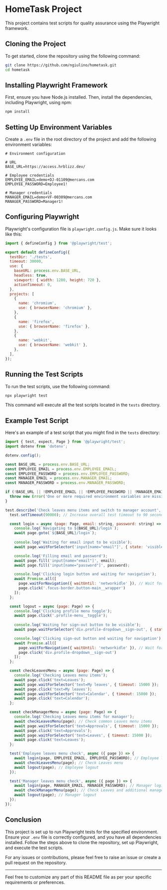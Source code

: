 # HomeTask Project

This project contains test scripts for quality assurance using the Playwright framework.

## Cloning the Project

To get started, clone the repository using the following command:

```bash
git clone https://github.com/ngiulino/hometask.git
cd hometask
```

## Installing Playwright Framework

First, ensure you have Node.js installed. Then, install the dependencies, including Playwright, using npm:

```bash
npm install
```

## Setting Up Environment Variables

Create a `.env` file in the root directory of the project and add the following environment variables:

```plaintext
# Environment configuration

# URL
BASE_URL=https://access.hrblizz.dev/

# Employee credentials
EMPLOYEE_EMAIL=demo+DJ-01109@mercans.com
EMPLOYEE_PASSWORD=Employee1!

# Manager credentials
MANAGER_EMAIL=demo+VF-00309@mercans.com
MANAGER_PASSWORD=Manager1!
```

## Configuring Playwright

Playwright's configuration file is `playwright.config.js`. Make sure it looks like this:

```javascript
import { defineConfig } from '@playwright/test';

export default defineConfig({
  testDir: './tests',
  timeout: 30000,
  use: {
    baseURL: process.env.BASE_URL,
    headless: true,
    viewport: { width: 1280, height: 720 },
    actionTimeout: 0,
  },
  projects: [
    {
      name: 'chromium',
      use: { browserName: 'chromium' },
    },
    {
      name: 'firefox',
      use: { browserName: 'firefox' },
    },
    {
      name: 'webkit',
      use: { browserName: 'webkit' },
    },
  ],
});
```

## Running the Test Scripts

To run the test scripts, use the following command:

```bash
npx playwright test
```

This command will execute all the test scripts located in the `tests` directory.

## Example Test Script

Here's an example of a test script that you might find in the `tests` directory:

```javascript
import { test, expect, Page } from '@playwright/test';
import dotenv from 'dotenv';

dotenv.config();

const BASE_URL = process.env.BASE_URL;
const EMPLOYEE_EMAIL = process.env.EMPLOYEE_EMAIL;
const EMPLOYEE_PASSWORD = process.env.EMPLOYEE_PASSWORD;
const MANAGER_EMAIL = process.env.MANAGER_EMAIL;
const MANAGER_PASSWORD = process.env.MANAGER_PASSWORD;

if (!BASE_URL || !EMPLOYEE_EMAIL || !EMPLOYEE_PASSWORD || !MANAGER_EMAIL || !MANAGER_PASSWORD) {
  throw new Error('One or more required environment variables are missing');
}

test.describe('Check leaves menu items and switch to manager account', () => {
  test.setTimeout(90000); // Increase overall test timeout to 90 seconds

  const login = async (page: Page, email: string, password: string) => {
    console.log(`Navigating to ${BASE_URL}/login`);
    await page.goto(`${BASE_URL}/login`);
    
    console.log('Waiting for email input to be visible');
    await page.waitForSelector('input[name="email"]', { state: 'visible', timeout: 15000 });

    console.log('Filling email and password');
    await page.fill('input[name="email"]', email);
    await page.fill('input[name="password"]', password);

    console.log('Clicking login button and waiting for navigation');
    await Promise.all([
      page.waitForNavigation({ waitUntil: 'networkidle' }), // Wait for navigation to complete
      page.click('.focus-border.button-main__wrapper')
    ]);
  };

  const logout = async (page: Page) => {
    console.log('Clicking profile menu toggle');
    await page.click('.profile-menu__toggle');
    
    console.log('Waiting for sign-out button to be visible');
    await page.waitForSelector('div.profile-dropdown__sign-out', { state: 'visible', timeout: 15000 });

    console.log('Clicking sign-out button and waiting for navigation');
    await Promise.all([
      page.waitForNavigation({ waitUntil: 'networkidle' }), // Wait for navigation to complete
      page.click('div.profile-dropdown__sign-out')
    ]);
  };

  const checkLeavesMenu = async (page: Page) => {
    console.log('Checking Leaves menu items');
    await page.click('text=Leaves');
    await page.waitForSelector('text=My leaves', { timeout: 15000 });
    await page.click('text=My leaves');
    await page.waitForSelector('text=Calendar', { timeout: 15000 });
    await page.click('text=Calendar');
  };

  const checkManagerMenu = async (page: Page) => {
    console.log('Checking Leaves menu items for manager');
    await checkLeavesMenu(page); // Check common Leaves menu items
    await page.waitForSelector('text=Approvals', { timeout: 15000 });
    await page.click('text=Approvals');
    await page.waitForSelector('text=Leaves', { timeout: 15000 });
    await page.click('text=Leaves');
  };

  test('Employee leaves menu check', async ({ page }) => {
    await login(page, EMPLOYEE_EMAIL, EMPLOYEE_PASSWORD); // Employee login
    await checkLeavesMenu(page); // Check Leaves menu
    await logout(page); // Employee logout
  });

  test('Manager leaves menu check', async ({ page }) => {
    await login(page, MANAGER_EMAIL, MANAGER_PASSWORD); // Manager login
    await checkManagerMenu(page); // Check Leaves and additional manager menu items
    await logout(page); // Manager logout
  });
});
```

## Conclusion

This project is set up to run Playwright tests for the specified environment. Ensure your `.env` file is correctly configured, and you have all dependencies installed. Follow the steps above to clone the repository, set up Playwright, and execute the test scripts.

For any issues or contributions, please feel free to raise an issue or create a pull request on the repository.

---

Feel free to customize any part of this README file as per your specific requirements or preferences.
